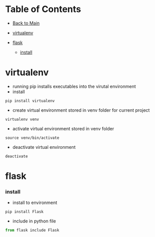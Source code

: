 # Table of Contents
- [Back to Main](README.md)

- [virtualenv](#virtualenv)
- [flask](#flask)
  - [install](#install)

# virtualenv
- running pip installs executables into the virutal environment 
- install
```
pip install virtualenv
```
- create virtual environment stored in venv folder for current project
```
virtualenv venv
```
- activate virtual environment stored in venv folder
```
source venv/bin/activate
```
- deactivate virtual environment
```
deactivate
```

# flask

### install

- install to environment
```
pip install Flask
```
- include in python file
``` python
from flask include Flask
```